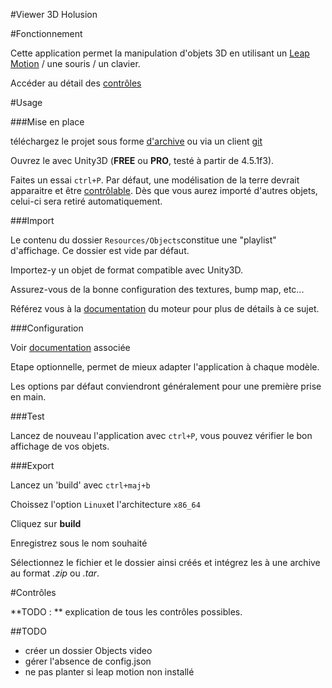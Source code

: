 #Viewer 3D Holusion

#Fonctionnement

Cette application permet la manipulation d'objets 3D en utilisant un [Leap Motion](https://developer.leapmotion.com) / une souris / un clavier.

Accéder au détail des [contrôles](#contrôles)

#Usage

###Mise en place

téléchargez le projet sous forme [d'archive](https://github.com/Holusion/3d-viewer/archive/master.zip) ou via un client [git](https://windows.github.com/)

Ouvrez le avec Unity3D (**FREE** ou **PRO**, testé à partir de 4.5.1f3).

Faites un essai ```ctrl+P```. Par défaut, une modélisation de la terre devrait apparaitre et être [contrôlable](#contrôles).
Dès que vous aurez importé d'autres objets, celui-ci sera retiré automatiquement.

###Import

Le contenu du dossier ```Resources/Objects```constitue une "playlist" d'affichage. Ce dossier est vide par défaut.

Importez-y un objet de format compatible avec Unity3D.

Assurez-vous de la bonne configuration des textures, bump map, etc...

Référez vous à la [documentation](http://docs.unity3d.com/Manual/HOWTO-importObject.html) du moteur pour plus de détails à ce sujet.

###Configuration

Voir [documentation](Doc/configuration.md) associée

Etape optionnelle, permet de mieux adapter l'application à chaque modèle.

Les options par défaut conviendront généralement pour une première prise en main.

###Test

Lancez de nouveau l'application avec ```ctrl+P```, vous pouvez vérifier le bon affichage de vos objets.

###Export

Lancez un 'build' avec ```ctrl+maj+b```

Choissez l'option ```Linux```et l'architecture ```x86_64```

Cliquez sur **build**

Enregistrez sous le nom souhaité

Sélectionnez le fichier et le dossier ainsi créés et intégrez les à une archive au format *.zip* ou *.tar*.

#Contrôles

**TODO : ** explication de tous les contrôles possibles.


##TODO

 * créer un dossier Objects video
 * gérer l'absence de config.json
 * ne pas planter si leap motion non installé
